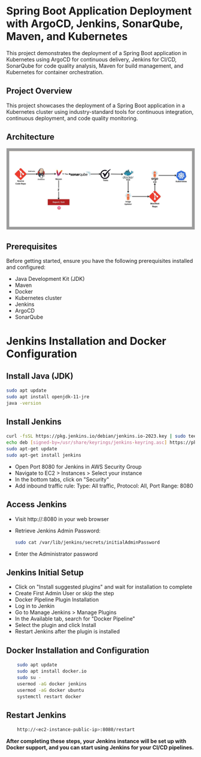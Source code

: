 # Spring Boot Application Deployment with ArgoCD, Jenkins, SonarQube, Maven, and Kubernetes

This project demonstrates the deployment of a Spring Boot application in Kubernetes using ArgoCD for continuous delivery, Jenkins for CI/CD, SonarQube for code quality analysis, Maven for build management, and Kubernetes for container orchestration.

## Project Overview

This project showcases the deployment of a Spring Boot application in a Kubernetes cluster using industry-standard tools for continuous integration, continuous deployment, and code quality monitoring.
## Architecture

![Alt Text](https://github.com/GadagojuShiva/jenkins-examples/blob/main/Architecture.jpg)

## Prerequisites

Before getting started, ensure you have the following prerequisites installed and configured:

- Java Development Kit (JDK)
- Maven
- Docker
- Kubernetes cluster
- Jenkins
- ArgoCD
- SonarQube

# Jenkins Installation and Docker Configuration

## Install Java (JDK)

```bash
sudo apt update
sudo apt install openjdk-11-jre
java -version
```


## Install Jenkins

```bash
curl -fsSL https://pkg.jenkins.io/debian/jenkins.io-2023.key | sudo tee /usr/share/keyrings/jenkins-keyring.asc > /dev/null
echo deb [signed-by=/usr/share/keyrings/jenkins-keyring.asc] https://pkg.jenkins.io/debian binary/ | sudo tee /etc/apt/sources.list.d/jenkins.list > /dev/null
sudo apt-get update
sudo apt-get install jenkins
```
- Open Port 8080 for Jenkins in AWS Security Group
- Navigate to EC2 > Instances > Select your instance
- In the bottom tabs, click on "Security"
- Add inbound traffic rule: Type: All traffic, Protocol: All, Port Range: 8080

## Access Jenkins

- Visit http://<ec2-instance-public-ip>:8080 in your web browser
- Retrieve Jenkins Admin Password:

    ```bash
    sudo cat /var/lib/jenkins/secrets/initialAdminPassword
    ```
- Enter the Administrator password

## Jenkins Initial Setup
- Click on "Install suggested plugins" and wait for installation to complete
- Create First Admin User or skip the step
- Docker Pipeline Plugin Installation
- Log in to Jenkin
- Go to Manage Jenkins > Manage Plugins
- In the Available tab, search for "Docker Pipeline"
- Select the plugin and click Install
- Restart Jenkins after the plugin is installed
## Docker Installation and Configuration

```bash
    sudo apt update
    sudo apt install docker.io
    sudo su -
    usermod -aG docker jenkins
    usermod -aG docker ubuntu
    systemctl restart docker

```
## Restart Jenkins
```bash
    http://<ec2-instance-public-ip>:8080/restart
```
**After completing these steps, your Jenkins instance will be set up with Docker support, and you can start using Jenkins for your CI/CD pipelines.**